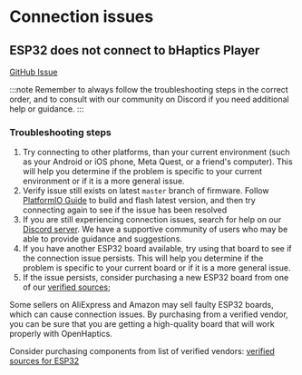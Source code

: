 # Connection issues

## ESP32 does not connect to bHaptics Player

[GitHub Issue](https://github.com/openhaptics/openhaptics-firmware/issues/32)

:::note 
Remember to always follow the troubleshooting steps in the correct order, and to consult with our community on Discord if you need additional help or guidance. 
:::

### Troubleshooting steps

1. Try connecting to other platforms, than your current environment (such as your Android or iOS phone, Meta Quest, or a friend's computer).
   This will help you determine if the problem is specific to your current environment or if it is a more general issue.
2. Verify issue still exists on latest `master` branch of firmware. Follow [PlatformIO Guide](../flashing/platformio.md) to build and flash latest version,
   and then try connecting again to see if the issue has been resolved
3. If you are still experiencing connection issues, search for help on our [Discord server](https://discord.gg/YUtRKAqty2).
   We have a supportive community of users who may be able to provide guidance and suggestions.
4. If you have another ESP32 board available, try using that board to see if the connection issue persists.
   This will help you determine if the problem is specific to your current board or if it is a more general issue.
5. If the issue persists, consider purchasing a new ESP32 board from one of our [verified sources](/docs/hardware/mcu#esp32-recommended-sources);

Some sellers on AliExpress and Amazon may sell faulty ESP32 boards, which can cause connection issues.
By purchasing from a verified vendor, you can be sure that you are getting a high-quality board that will work properly with OpenHaptics.

Consider purchasing components from list of verified vendors: [verified sources for ESP32](/docs/hardware/mcu#esp32-recommended-sources)